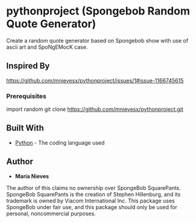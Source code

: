 # pythonproject (Spongebob Random Quote Generator)

Create a random quote generator based on Spongebob show with use of ascii art and SpoNgEMocK case.

## Inspired By

https://github.com/mnievesx/pythonproject/issues/1#issue-1166745615

### Prerequisites

import random 
git clone https://github.com/mnievesx/pythonproject.git

## Built With

* [Python](https://www.python.org/) - The coding language used

## Author

* **Maria Nieves** 

The author of this claims no ownership over SpongeBob SquarePants. SpongeBob SquarePants is the creation of Stephen Hillenburg, and its trademark is owned by Viacom International Inc. This package uses SpongeBob under fair use, and this package should only be used for personal, noncommercial purposes.
